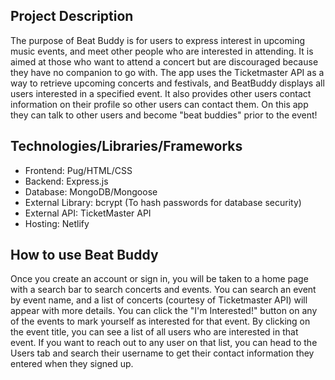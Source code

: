 ## Project Description

The purpose of Beat Buddy is for users to express interest in upcoming music events, and meet other people who are interested in attending. It is aimed at those who want to attend a concert but are discouraged because they have no companion to go with. The app uses the Ticketmaster API as a way to retrieve upcoming concerts and festivals, and BeatBuddy displays all users interested in a specified event. It also provides other users contact information on their profile so other users can contact them. On this app they can talk to other users and become "beat buddies" prior to the event!

## Technologies/Libraries/Frameworks
- Frontend: Pug/HTML/CSS
- Backend: Express.js
- Database: MongoDB/Mongoose
- External Library: bcrypt (To hash passwords for database security)
- External API: TicketMaster API
- Hosting: Netlify

## How to use Beat Buddy
Once you create an account or sign in, you will be taken to a home page with a search bar to search concerts and events. You can search an event by event name, and a list of concerts (courtesy of Ticketmaster API) will appear with more details. You can click the "I'm Interested!" button on any of the events to mark yourself as interested for that event. By clicking on the event title, you can see a list of all users who are interested in that event. If you want to reach out to any user on that list, you can head to the Users tab and search their username to get their contact information they entered when they signed up.
